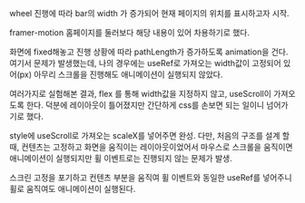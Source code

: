 wheel 진행에 따라 bar의 width 가 증가되어 현재 페이지의 위치를 표시하고자 시작.

framer-motion 홈페이지를 둘러보다 해당 내용이 있어 차용하기로 했다.

화면에 fixed해놓고 진행 상황에 따라 pathLength가 증가하도록 animation을 건다.
여기서 문제가 발생했는데, 나의 경우에는 useRef로 가져오는 width값이 고정되어 있어(px) 아무리 스크롤을 진행해도 애니메이션이 실행되지 않았다.

여러가지로 실험해본 결과, flex 를 통해 width값을 지정하지 않고, useScroll이 가져오도록 한다.
덕분에 레이아웃이 틀어졌지만 간단하게 css를 손보면 되는 일이니 넘어가기로 했다.

style에 useScroll로 가져오는 scaleX를 넣어주면 완성.
다만, 처음의 구조를 설계 할 때, 컨텐츠는 고정하고 화면을 움직이는 레이아웃이었어서 마우스로 스크롤을 움직이면 애니메이션이 실행되지만 휠 이벤트로는 진행되지 않는 문제가 발생.

스크린 고정을 포기하고 컨텐츠 부분을 움직여 휠 이벤트와 동일한 useRef를 넣어주니 휠로 움직여도 애니메이션이 실행된다.
